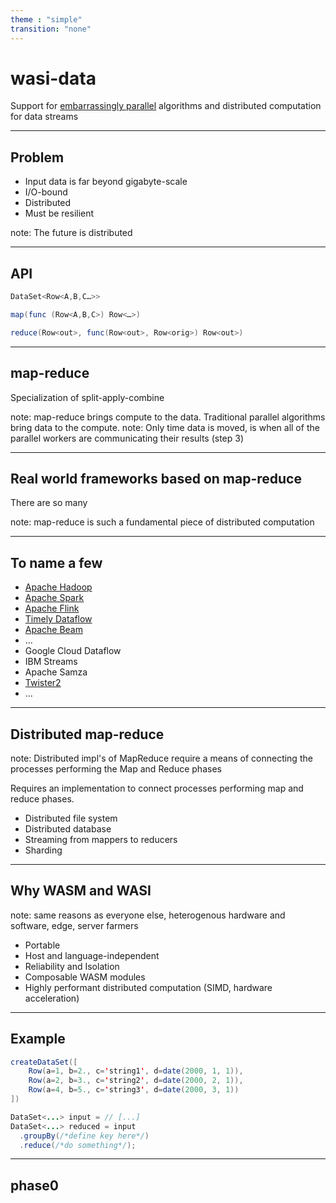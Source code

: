 ```yaml
---
theme : "simple"
transition: "none"
---
```


# wasi-data

Support for [embarrassingly parallel](https://en.wikipedia.org/wiki/Embarrassingly_parallel) algorithms and distributed computation for data streams

---

## Problem

* Input data is far beyond gigabyte-scale
* I/O-bound
* Distributed
* Must be resilient

note: The future is distributed

---

## API

```java
DataSet<Row<A,B,C…>>

map(func (Row<A,B,C>) Row<…>)

reduce(Row<out>, func(Row<out>, Row<orig>) Row<out>)
```

---

## map-reduce

Specialization of split-apply-combine

note: map-reduce brings compute to the data. Traditional parallel algorithms bring data to the compute.
note: Only time data is moved, is when all of the parallel workers are communicating their results (step 3)

---

## Real world frameworks based on map-reduce

There are so many

note: map-reduce is such a fundamental piece of distributed computation

---

## To name a few

* [Apache Hadoop](https://hadoop.apache.org/)
* [Apache Spark](https://spark.apache.org/)
* [Apache Flink](https://github.com/apache/flink)
* [Timely Dataflow](https://github.com/TimelyDataflow/timely-dataflow)
* [Apache Beam](https://beam.apache.org/)
* ...
* Google Cloud Dataflow
* IBM Streams
* Apache Samza
* [Twister2](https://twister2.org/)
* ...

---

## Distributed map-reduce

note: Distributed impl's of MapReduce require a means of connecting the processes performing the Map and Reduce phases

Requires an implementation to connect processes performing map and reduce phases.

* Distributed file system
* Distributed database
* Streaming from mappers to reducers
* Sharding

---

## Why WASM and WASI

note: same reasons as everyone else, heterogenous hardware and software, edge, server farmers

* Portable
* Host and language-independent
* Reliability and Isolation
* Composable WASM modules
* Highly performant distributed computation (SIMD, hardware acceleration)

---

## Example

```java
createDataSet([
    Row(a=1, b=2., c='string1', d=date(2000, 1, 1)),
    Row(a=2, b=3., c='string2', d=date(2000, 2, 1)),
    Row(a=4, b=5., c='string3', d=date(2000, 3, 1))
])

DataSet<...> input = // [...]
DataSet<...> reduced = input
  .groupBy(/*define key here*/)
  .reduce(/*do something*/);
```

---

## phase0
